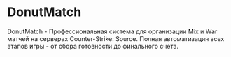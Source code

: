 # DonutMatch
DonutMatch - Профессиональная система для организации Mix и War матчей на серверах Counter-Strike: Source. Полная автоматизация всех этапов игры - от сбора готовности до финального счета.
